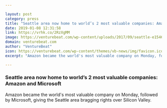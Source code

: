 ```yaml
---

layout: post
category: press
title: "Seattle area now home to world’s 2 most valuable companies: Amazon and Microsoft"
date: 2019-01-08 12:31:58
link: https://vrhk.co/2RzXgMM
image: https://venturebeat.com/wp-content/uploads/2017/09/seattle-e1546947908309.jpg?w=1200&strip=all
domain: venturebeat.com
author: "VentureBeat"
icon: https://venturebeat.com/wp-content/themes/vb-news/img/favicon.ico
excerpt: "Amazon became the world's most valuable company on Monday, followed by Microsoft, giving the Seattle area bragging rights over Silicon Valley."

---
```


### Seattle area now home to world’s 2 most valuable companies: Amazon and Microsoft

Amazon became the world's most valuable company on Monday, followed by Microsoft, giving the Seattle area bragging rights over Silicon Valley.
